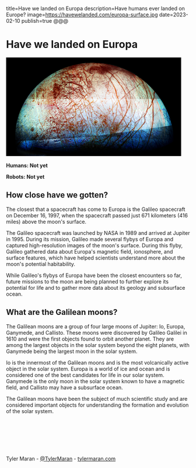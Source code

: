 title=Have we landed on Europa
description=Have humans ever landed on Europe?
image=https://havewelanded.com/europa-surface.jpg
date=2023-02-10
publish=true
@@@

# Have we landed on Europa

<img alt='europa surface' src='./europa-surface.png'>

**Humans: Not yet**

**Robots: Not yet**

## How close have we gotten?

The closest that a spacecraft has come to Europa is the Galileo spacecraft on December 16, 1997, when the spacecraft passed just 671 kilometers (416 miles) above the moon's surface.

The Galileo spacecraft was launched by NASA in 1989 and arrived at Jupiter in 1995. During its mission, Galileo made several flybys of Europa and captured high-resolution images of the moon's surface. During this flyby, Galileo gathered data about Europa's magnetic field, ionosphere, and surface features, which have helped scientists understand more about the moon's potential habitability.

While Galileo's flybys of Europa have been the closest encounters so far, future missions to the moon are being planned to further explore its potential for life and to gather more data about its geology and subsurface ocean.

## What are the Galilean moons?

The Galilean moons are a group of four large moons of Jupiter: Io, Europa, Ganymede, and Callisto. These moons were discovered by Galileo Galilei in 1610 and were the first objects found to orbit another planet. They are among the largest objects in the solar system beyond the eight planets, with Ganymede being the largest moon in the solar system.

Io is the innermost of the Galilean moons and is the most volcanically active object in the solar system. Europa is a world of ice and ocean and is considered one of the best candidates for life in our solar system. Ganymede is the only moon in the solar system known to have a magnetic field, and Callisto may have a subsurface ocean.

The Galilean moons have been the subject of much scientific study and are considered important objects for understanding the formation and evolution of the solar system.

<br>
<br>
<br>
<br>
<br>

Tyler Maran - [@TylerMaran](https://twitter.com/TylerMaran) - [tylermaran.com](https://tylermaran.com)
